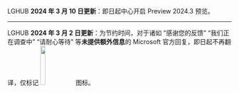 LGHUB **2024 年 3 月 10 日更新**：即日起中心开启 Preview 2024.3 预览。

---

LGHUB **2024 年 3 月 2 日更新**：为节约时间，对于诸如 “感谢您的反馈” “我们正在调查中” “请耐心等待” 等**未提供额外信息**的 Microsoft 官方回复，即日起不再翻译，仅标记 <img src="Images/M.png" width = "15%" /> 图标。